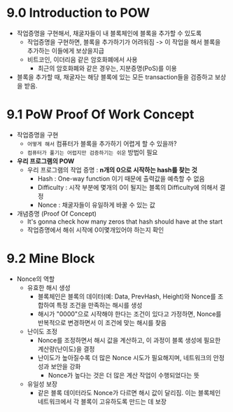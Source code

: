 # 9.0 Introduction to POW
- 작업증명을 구현해서, 채굴자들이 내 블록체인에 블록을 추가할 수 있도록
  - 작업증명을 구현하면, 블록을 추가하기가 어려워짐 -> 이 작업을 해서 블록을 추가하는 이들에게 보상을지급
  - 비트코인, 이더리음 같은 암호화폐에서 사용
    - 최근의 암호화폐와 같은 경우는, 지분증명(PoS)를 이용
- 블록을 추가할 때, 채굴자는 해당 블록에 있는 모든 transaction들을 검증하고 보상을 받음.


# 9.1 PoW Proof Of Work Concept
- 작업증명을 구현
  - `어떻게 해서` 컴퓨터가 블록을 추가하기 어렵게 할 수 있을까?
  - `컴퓨터가 풀기는 어렵지만 검증하기는 쉬운` 방법이 필요
- **우리 프로그램의 POW**
  - 우리 프로그램의 작업 증명 : **n개의 0으로 시작하는 hash를 찾는 것**
    - Hash : One-way function 이기 때문에 출력값을 예측할 수 없음
    - Difficulty : 시작 부분에 몇개의 0이 될지는 블록의 Difficulty에 의해서 결정
    - Nonce : 채굴자들이 유일하게 바꿀 수 있는 값
 - 개념증명 (Proof Of Concept)
   - It's gonna check how many zeros that hash should have at the start
   - 작업증명에서 해쉬 시작에 0이몇개있어야 하는지 확인

# 9.2 Mine Block
- Nonce의 역할
  - 유효한 해시 생성
    - 블록체인은 블록의 데이터(예: Data, PrevHash, Height)와 Nonce를 조합하여 특정 조건을 만족하는 해시를 생성
    - 해시가 "0000"으로 시작해야 한다는 조건이 있다고 가정하면, Nonce를 반복적으로 변경하면서 이 조건에 맞는 해시를 찾음
  - 난이도 조정
    - Nonce를 조정하면서 해시 값을 계산하고, 이 과정이 블록 생성에 필요한 계산량(난이도)을 결정
    - 난이도가 높아질수록 더 많은 Nonce 시도가 필요해지며, 네트워크의 안정성과 보안을 강화
      - Nonce가 높다는 것은 더 많은 계산 작업이 수행되었다는 뜻
  - 유일성 보장
    - 같은 블록 데이터라도 Nonce가 다르면 해시 값이 달리짐. 이는 블록체인 네트워크에서 각 블록이 고유하도록 만드는 데 보장